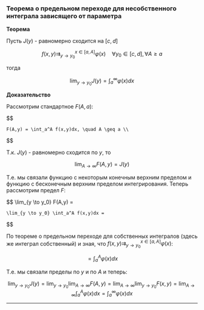 ### Теорема о предельном переходе для несобственного интеграла зависящего от параметра

**Теорема**

Пусть $J(y)$ - равномерно сходится на $[c,d]$

$$
    f(x,y) \rightrightarrows_{y \to y_0}^{x \in [a,A]} \varphi(x) \quad \forall y_0 \in [c,d], \forall A \geq a
$$

тогда

$$
    \lim_{y \to y_0} J(y) = \int_a^\infty \varphi(x)dx
$$

**Доказательство**

Рассмотрим стандартное $F(A,a)$:

$$

    F(A,y) = \int_a^A f(x,y)dx, \quad A \geq a \\

$$

Т.к. $J(y)$ - равномерно сходится по $y$, то

$$
    \lim_{A\to \infty} F(A,y) = J(y)
$$

Т.е. мы связали функцию с некоторым конечным верхним пределом и функцию с бесконечным верхним пределом интегрирования. Теперь рассмотрим предел $F$:

$$
    \lim_{y \to y_0} F(A,y) = 

    \lim_{y \to y_0} \int_a^A f(x,y)dx =
$$

По теореме о предельном переходе для собственных интегралов (здесь же интеграл собственный) и зная, что $f(x,y)\rightrightarrows_{y \to y_0}^{x \in [a,A]} \varphi(x)$:

$$
    = \int_a^A \varphi(x)dx
$$

Т.е. мы связали пределы по $y$ и по $A$ и теперь:

$$
    \lim_{y \to y_0} J(y) = \lim_{y\to y_0}\lim_{A \to \infty} F(A,y) = 
    \lim_{A \to \infty}\lim_{y\to y_0} F(x,y) =
    \lim_{A \to \infty}\int_a^A \varphi(x)dx =
    \int_a^\infty \varphi(x)dx
$$

---